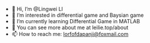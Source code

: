 - 👋 Hi, I’m @Lingwei LI
- 👀 I’m interested in differential game and Baysian game
- 🌱 I’m currently learning Differential Game in MATLAB
- 💞️ You can see more about me at leilie.top/about
- 📫 How to reach me: lorfofdapanji@foxmail.com

<!---
luwin1127/luwin1127 is a ✨ special ✨ repository because its `README.md` (this file) appears on your GitHub profile.
You can click the Preview link to take a look at your changes.
--->
